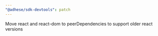 ```yaml
---
"@adhese/sdk-devtools": patch
---
```


Move react and react-dom to peerDependencies to support older react versions
